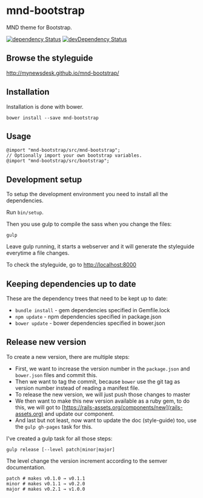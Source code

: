 # mnd-bootstrap

MND theme for Bootstrap.

[![dependency Status](https://david-dm.org/mynewsdesk/mnd-bootstrap.svg)](https://david-dm.org/mynewsdesk/mnd-bootstrap)
[![devDependency Status](https://david-dm.org/mynewsdesk/mnd-bootstrap/dev-status.svg)](https://david-dm.org/mynewsdesk/mnd-bootstrap#info=devDependencies)

## Browse the styleguide
http://mynewsdesk.github.io/mnd-bootstrap/

## Installation

Installation is done with bower.
```
bower install --save mnd-bootstrap
```

## Usage

```
@import "mnd-bootstrap/src/mnd-bootstrap";
// Optionally import your own bootstrap variables.
@import "mnd-bootstrap/src/bootstrap";
```

## Development setup

To setup the development environment you need to install all the dependencies.

Run `bin/setup`.

Then you use gulp to compile the sass when you change the files:
```
gulp
```

Leave gulp running, it starts a webserver and it will generate the styleguide everytime a file changes.

To check the styleguide, go to [http://localhost:8000](http://localhost:8000)

## Keeping dependencies up to date

These are the dependency trees that need to be kept up to date:

* `bundle install` - gem dependencies specified in Gemfile.lock
* `npm update` - npm dependencies specified in package.json
* `bower update` - bower dependencies specified in bower.json

## Release new version

To create a new version, there are multiple steps:

* First, we want to increase the version number in the `package.json` and `bower.json` files and commit this.
* Then we want to tag the commit, because `bower` use the git tag as version number instead of reading a manifest file.
* To release the new version, we will just push those changes to master
* We then want to make this new version available as a ruby gem, to do this, we will got to [https://rails-assets.org/components/new](rails-assets.org) and update our component.
* And last but not least, now want to update the doc (style-guide) too, use the `gulp gh-pages` task for this.

I've created a gulp task for all those steps:

`gulp release [--level patch|minor|major]`

The level change the version increment according to the semver documentation.

```
patch # makes v0.1.0 → v0.1.1
minor # makes v0.1.1 → v0.2.0
major # makes v0.2.1 → v1.0.0
```
